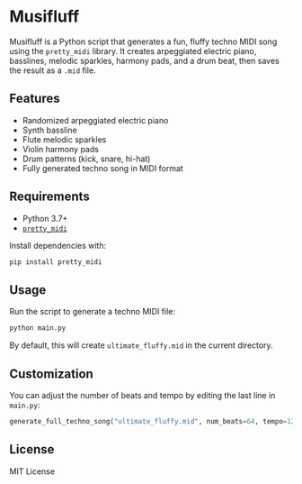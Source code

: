 # Musifluff

Musifluff is a Python script that generates a fun, fluffy techno MIDI song using the `pretty_midi` library. It creates arpeggiated electric piano, basslines, melodic sparkles, harmony pads, and a drum beat, then saves the result as a `.mid` file.

## Features

- Randomized arpeggiated electric piano
- Synth bassline
- Flute melodic sparkles
- Violin harmony pads
- Drum patterns (kick, snare, hi-hat)
- Fully generated techno song in MIDI format

## Requirements

- Python 3.7+
- [`pretty_midi`](https://github.com/craffel/pretty-midi)

Install dependencies with:

```bash
pip install pretty_midi
```

## Usage

Run the script to generate a techno MIDI file:

```bash
python main.py
```

By default, this will create `ultimate_fluffy.mid` in the current directory.

## Customization

You can adjust the number of beats and tempo by editing the last line in `main.py`:

```python
generate_full_techno_song("ultimate_fluffy.mid", num_beats=64, tempo=125)
```

## License

MIT License

